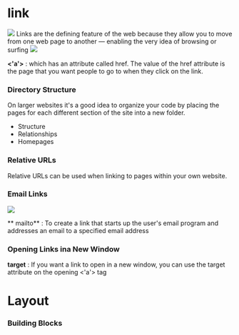 # link
<img src = 'https://i1.wp.com/w3schoolweb.com/wp-content/uploads/2021/01/html-links.jpg?fit=1200%2C675&ssl=1'> 
Links are the defining feature of the web because they allow you to move from one web page to another — enabling the very idea of browsing or surfing

<img src = 'https://www.computerhope.com/jargon/h/html-tag.gif'>

**<'a'>** : which has an attribute called href. The value of the href attribute is the page that you want people to go to when they click on the link.

### Directory Structure
On larger websites it's a good idea to organize your code by placing the pages for each different section of the site into a new folder.
* Structure
* Relationships
* Homepages

### Relative URLs
Relative URLs can be used when linking to pages within your own website.

### Email Links
<img src = 'http://4.bp.blogspot.com/--zFT7pKWGzQ/Ufd3YcXQ-lI/AAAAAAAAAdI/8zqr5uYooFQ/s1600/1.png'>

** mailto** : To create a link that starts up the user's email program and addresses an email to a specified email address

### Opening Links ina New Window
**target** : If you want a link to open in a new window, you can use the target attribute on the opening <'a'> tag

# Layout
### Building Blocks